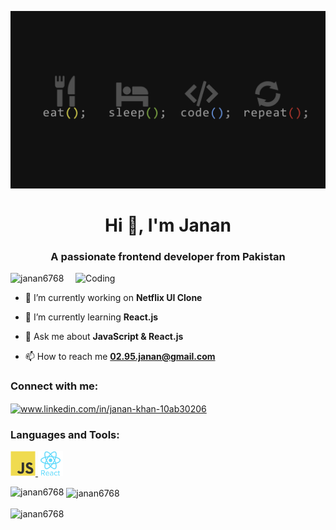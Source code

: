 ![MasterHead](https://github.com/Janan6768/Janan6768/blob/main/1.jpg)
<h1 align="center">Hi 👋, I'm Janan</h1>
<h3 align="center">A passionate frontend developer from Pakistan</h3>
<img align="right" alt="Coding" width="400" src="https://cdn.dribbble.com/users/2131993/screenshots/4948736/thoughtworks-gif_dribbble.gif"

<p align="left"> <img src="https://komarev.com/ghpvc/?username=janan6768&label=Profile%20views&color=0e75b6&style=flat" alt="janan6768" /> </p>

- 🔭 I’m currently working on **Netflix UI Clone**

- 🌱 I’m currently learning **React.js**

- 💬 Ask me about **JavaScript & React.js**

- 📫 How to reach me **02.95.janan@gmail.com**

<h3 align="left">Connect with me:</h3>
<p align="left">
<a href="https://linkedin.com/in/www.linkedin.com/in/janan-khan-10ab30206" target="blank"><img align="center" src="https://raw.githubusercontent.com/rahuldkjain/github-profile-readme-generator/master/src/images/icons/Social/linked-in-alt.svg" alt="www.linkedin.com/in/janan-khan-10ab30206" height="30" width="40" /></a>
</p>

<h3 align="left">Languages and Tools:</h3>
<p align="left"> <a href="https://developer.mozilla.org/en-US/docs/Web/JavaScript" target="_blank" rel="noreferrer"> <img src="https://raw.githubusercontent.com/devicons/devicon/master/icons/javascript/javascript-original.svg" alt="javascript" width="40" height="40"/> </a> <a href="https://reactjs.org/" target="_blank" rel="noreferrer"> <img src="https://raw.githubusercontent.com/devicons/devicon/master/icons/react/react-original-wordmark.svg" alt="react" width="40" height="40"/> </a> </p>

<p><img align="left" src="https://github-readme-stats.vercel.app/api/top-langs?username=janan6768&show_icons=true&locale=en&layout=compact" alt="janan6768" /></p>

<p>&nbsp;<img align="center" src="https://github-readme-stats.vercel.app/api?username=janan6768&show_icons=true&locale=en" alt="janan6768" /></p>

<p><img align="center" src="https://github-readme-streak-stats.herokuapp.com/?user=janan6768&" alt="janan6768" /></p>
